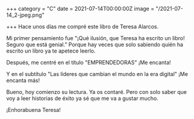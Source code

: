+++
category = "C"
date = 2021-07-14T00:00:00Z
image = "/2021-07-14_2-jpeg.png"

+++
Hace unos días me compré este libro de Teresa Alarcos.   
  
Mi primer pensamiento fue "¡Qué ilusión, que Teresa ha escrito un libro! Seguro que está genial." Porque hay veces que solo sabiendo quién ha escrito un libro ya te apetece leerlo.   
  
Después, me centré en el título "EMPRENDEDORAS" ¡Me encanta!  
  
Y en el subtítulo "Las líderes que cambian el mundo en la era digital" ¡Me encanta más!   
  
Bueno, hoy comienzo su lectura. Ya os contaré. Pero con solo saber que voy a leer historias de éxito ya sé que me va a gustar mucho.   
  
¡Enhorabuena Teresa!